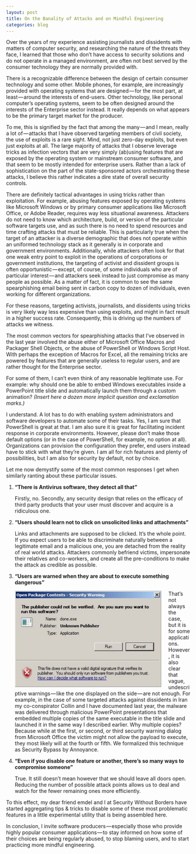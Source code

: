 ```yaml
---
layout: post
title: On the Banality of Attacks and on Mindful Engineering
categories: blog
---
```

Over the years of my experience assisting journalists and dissidents with matters of computer security, and researching the nature of the threats they face, I learned that those who don’t have access to security solutions and do not operate in a managed environment, are often not best served by the consumer technology they are normally provided with.

There is a recognizable difference between the design of certain consumer technology and some other. Mobile phones, for example, are increasingly provided with operating systems that are designed — for the most part, at least — around the interests of end-users. Other technology, like personal computer’s operating systems, seem to be often designed around the interests of the Enterprise sector instead. It really depends on what appears to be the primary target market for the producer.

To me, this is signified by the fact that among the many — and I mean, really a lot of — attacks that I have observed targeting members of civil society, the use of exploits is a rare sight. Mind, not just zero-day exploits, but even just exploits at all. The large majority of attacks that I observe leverage tricks as infection vectors that are very simply (ab)using features that are exposed by the operating system or mainstream consumer software, and that seem to be mostly intended for enterprise users. Rather than a lack of sophistication on the part of the state-sponsored actors orchestrating these attacks, I believe this rather indicates a dire state of overall security controls.

There are definitely tactical advantages in using tricks rather than exploitation. For example, abusing features exposed by operating systems like Microsoft Windows or by primary consumer applications like Microsoft Office, or Adobe Reader, requires way less situational awareness. Attackers do not need to know which architecture, build, or version of the particular software targets use, and as such there is no need to spend resources and time crafting attacks that must be reliable. This is particularly true when the target of an attacker is a diverse demographic that does not operate within an uniformed technology stack as it generally is in corporate and government environments. Additionally, while attackers often look for that one weak entry point to exploit in the operations of corporations or government institutions, the targeting of activist and dissident groups is often opportunistic — except, of course, of some individuals who are of particular interest — and attackers seek instead to just compromise as many people as possible. As a matter of fact, it is common to see the same spearphishing email being sent in carbon copy to dozen of individuals, even working for different organizations.

For these reasons, targeting activists, journalists, and dissidents using tricks is very likely way less expensive than using exploits, and might in fact result in a higher success rate. Consequently, this is driving up the numbers of attacks we witness.

The most common vectors for spearphishing attacks that I’ve observed in the last year involved the abuse either of Microsoft Office Macros and Packager Shell Objects, or the abuse of PowerShell or Windows Script Host. With perhaps the exception of Macros for Excel, all the remaining tricks are powered by features that are generally useless to regular users, and are rather thought for the Enterprise sector.

For some of them, I can’t even think of any reasonable legitimate use. For example: why should one be able to embed Windows executables inside a PowerPoint title slide and automatically launch them through a custom animation? *(Insert here a dozen more implicit question and exclamation marks.)*

I understand. A lot has to do with enabling system administrators and software developers to automate some of their tasks. Yes, I am sure that PowerShell is great at that. I am also sure it is great for facilitating incident response in corporate environments. However, please don’t make those default options (or in the case of PowerShell, for example, no option at all). Organizations can provision the configuration they prefer, end users instead have to stick with what they’re given. I am all for rich features and plenty of possibilities, but I am also for security by default, not by choice.

Let me now demystify some of the most common responses I get when similarly ranting about these particular issues.

1. **“There is Antivirus software, they detect all that”**

    Firstly, no. Secondly, any security design that relies on the efficacy of third party products that your user must discover and acquire is a ridiculous one.

2. **“Users should learn not to click on unsolicited links and attachments”**

    Links and attachments are supposed to be clicked. It’s the whole point. If you expect users to be able to discriminate naturally between a legitimate email and a malicious one, you are detached from the reality of real world attacks. Attackers commonly befriend victims, impersonate their relatives and co-workers, and create all the pre-conditions to make the attack as credible as possible.

3. **“Users are warned when they are about to execute something dangerous”**

    <div style="float: left;padding-right: 20px;padding-bottom: 5px;"><img src="/assets/blog/20170111/warning.png" /></div>

    That’s not always the case, but it is for some applications. However, it is also clear that vague, undescriptive warnings — like the one displayed on the side — are not enough. For example, in the case of some targeted attacks against dissidents in Iran my co-conspirator Collin and I have documented last year, the malware was delivered through malicious PowerPoint presentations that embedded multiple copies of the same executable in the title slide and launched it in the same way I described earlier. Why multiple copies? Because while at the first, or second, or third security warning dialog from Microsoft Office the victim might not allow the payload to execute, they most likely will at the fourth or fifth. We formalized this technique as Security Bypass by Annoyance.

4. **“Even if you disable one feature or another, there’s so many ways to compromise someone”**

    True. It still doesn’t mean however that we should leave all doors open. Reducing the number of possible attack points allows us to deal and watch for the fewer remaining ones more efficiently.

To this effect, my dear friend emdel and I at Security Without Borders have started aggregating tips & tricks to disable some of these most problematic features in a little experimental utility that is being assembled here.

In conclusion, I invite software producers — especially those who provide highly popular consumer applications — to stay informed on how some of their choices are being regularly abused, to stop blaming users, and to start practicing more mindful engineering.
